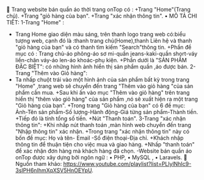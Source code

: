 
	Trang website bán quần áo thời trang onTop có : 
    +Trang "Home"(Trang chủ). 
    +Trang "giỏ hàng của bạn".
    +Trang "xác nhận thông tin". 
•	MÔ TẢ CHI TIẾT: 
   1-Trang "Home" :
   + Trang Home giao diện màu sáng, trên thanh logo trang web có:biểu tượng web, cạnh đó là :thanh trang chủ(Home),thanh Liên hệ và thanh "giỏ hàng của bạn" và có thanh tìm kiếm "Search"thông tin.
   +Phần đề mục có : Trang chủ-áo phông-áo sơ mi-quần jeans-kaki-quần short-váy liền-chân váy-áo len-áo khoác-phụ kiện.
   +Phần dưới là "SẢN PHẨM ĐẶC BIỆT": có những hình ảnh hiển thị sản phẩm quần ,áo được bán.
   2-Trang "Thêm vào Giỏ hàng":
   + Ta nhấp chuột trái vào một hình ảnh của sản phẩm bất kỳ trong trang "Home" ,trang web sẽ chuyển đến trang "Thêm vào giỏ hàng "của sản phẩm cần mua.
   +Sau khi ấn vào mục "Thêm vào giỏ hàng" trên trang hiển thị "thêm vào giỏ hàng" của sản phẩm ,nó sẽ xuất hiện ra một trang "Giỏ hàng của bạn".
   +Trong trang "Giỏ hàng của bạn" có 6 đề mục:  Ảnh-Tên sản phẩm-Số lượng-Hành động-Giá từng sản phẩm-Thành tiền.
   +Tiếp đó là tính tổng số tiền.
   +Nút "Thanh toán".
   3-Trang "xác nhận thông tin":
   +Khi nhấp nút thanh toán ,màn hình web chuyển đến  trang "Nhập thông tin" xác nhận.
   +Trong trang "xác nhận thông tin" này có bốn đề mục: Họ và tên- Email -Số điện thoại-Địa chỉ.
   +Khách nhập thông tin để thuận tiện cho việc mua và giao hàng.
   +Nhấp "thanh toán" để xác nhận đơn hàng mà khách hàng đã chọn.
   -Website bán quần áo onTop được xây dựng bởi ngôn ngữ :
•	 PHP,
•	 MySQL ,
•	 Laravels.
	Nguồn tham khảo: https://www.youtube.com/playlist?list=PLlylNhIc9-3sIPH6nIhmXqXSV5HnOEYpU.
